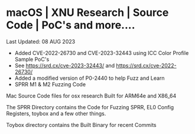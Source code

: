 # macOS | XNU Research | Source Code | PoC's and more....

Last Updated: 08 AUG 2023
- Added CVE-2022-26730 and CVE-2023-32443 using ICC Color Profile Sample PoC's
- See https://srd.cx/cve-2023-32443/ and https://srd.cx/cve-2022-26730/
- Added a modified version of P0-2440 to help Fuzz and Learn
- SPRR M1 & M2 Fuzzing Code
  
Mac Source Code files for osx research Built for ARM64e and X86_64

The SPRR Directory contains the Code for Fuzzing SPRR, EL0 Config Registers, toybox and a few other things. 

Toybox directory contains the Built Binary for recent Commits
